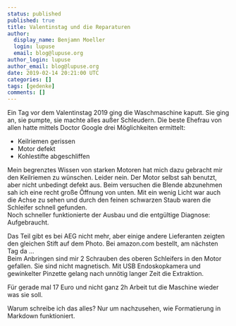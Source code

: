 ```yaml
---
status: published
published: true
title: Valentinstag und die Reparaturen
author:
  display_name: Benjamn Moeller
  login: lupuse
  email: blog@lupuse.org
author_login: lupuse
author_email: blog@lupuse.org
date: 2019-02-14 20:21:00 UTC
categories: []
tags: [gedenke]
comments: []
---
```

Ein Tag vor dem Valentinstag 2019 ging die Waschmaschine kaputt. Sie ging an, sie pumpte, sie machte alles außer Schleudern. Die beste Ehefrau von allen hatte mittels Doctor Google drei Möglichkeiten ermittelt:
- Keilriemen gerissen
- Motor defekt
- Kohlestifte abgeschliffen

Mein begrenztes Wissen von starken Motoren hat mich dazu gebracht mir den Keilriemen zu wünschen. Leider nein.
Der Motor selbst sah benutzt, aber nicht unbedingt defekt aus. Beim versuchen die Blende abzunehmen sah ich eine recht große Öffnung von unten. Mit ein wenig Licht war auch die Achse zu sehen und durch den feinen schwarzen Staub waren die Schleifer schnell gefunden.  
Noch schneller funktionierte der Ausbau und die entgültige Diagnose: Aufgebraucht.

Das Teil gibt es bei AEG nicht mehr, aber einige andere Lieferanten zeigten den gleichen Stift auf dem Photo. Bei amazon.com bestellt, am nächsten Tag da ...  
Beim Anbringen sind mir 2 Schrauben des oberen Schleifers in den Motor gefallen. Sie sind nicht magnetisch. Mit USB Endoskopkamera und gewinkelter Pinzette gelang nach unnötig langer Zeit die Extraktion.

Für gerade mal 17 Euro und nicht ganz 2h Arbeit tut die Maschine wieder was sie soll.

Warum schreibe ich das alles? Nur um nachzusehen, wie Formatierung in Markdown funktioniert.

